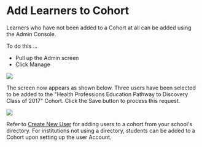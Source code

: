 # Add Learners to Cohort

Learners who have not been added to a Cohort at all can be added using the Admin Console.

To do this ...

* Pull up the Admin screen
* Click Manage&#x20;

![](../.gitbook/assets/admin\_1.jpg)

The screen now appears as shown below. Three users have been selected to be added to the "Health Professions Education Pathway to Discovery Class of 2017" Cohort. Click the Save button to process this request.

![](../.gitbook/assets/admin\_2.jpg)

Refer to [Create New User](https://iliosproject.gitbook.io/ilios-user-guide/admin/create-new-user) for adding users to a cohort from your school's directory. For institutions not using a directory, students can be added to a Cohort upon setting up the user Account.
